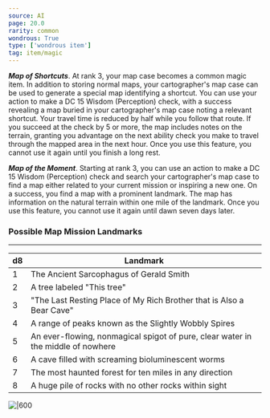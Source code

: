```yaml
---
source: AI
page: 20.0
rarity: common
wondrous: True
type: ['wondrous item']
tag: item/magic
---
```


**_Map of Shortcuts_**. At rank 3, your map case becomes a common magic item. In addition to storing normal maps, your cartographer's map case can be used to generate a special map identifying a shortcut. You can use your action to make a DC 15 Wisdom (Perception) check, with a success revealing a map buried in your cartographer's map case noting a relevant shortcut. Your travel time is reduced by half while you follow that route. If you succeed at the check by 5 or more, the map includes notes on the terrain, granting you advantage on the next ability check you make to travel through the mapped area in the next hour. Once you use this feature, you cannot use it again until you finish a long rest.

**_Map of the Moment_**. Starting at rank 3, you can use an action to make a DC 15 Wisdom (Perception) check and search your cartographer's map case to find a map either related to your current mission or inspiring a new one. On a success, you find a map with a prominent landmark. The map has information on the natural terrain within one mile of the landmark. Once you use this feature, you cannot use it again until dawn seven days later.

### Possible Map Mission Landmarks
---
|d8|Landmark|
|---|-----------|
|1|The Ancient Sarcophagus of Gerald Smith|
|2|A tree labeled "This tree"|
|3|"The Last Resting Place of My Rich Brother that is Also a Bear Cave"|
|4|A range of peaks known as the Slightly Wobbly Spires|
|5|An ever-flowing, nonmagical spigot of pure, clear water in the middle of nowhere|
|6|A cave filled with screaming bioluminescent worms|
|7|The most haunted forest for ten miles in any direction|
|8|A huge pile of rocks with no other rocks within sight|


![|600]()